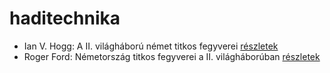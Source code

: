 # haditechnika

- Ian V. Hogg: A II. világháború német titkos fegyverei [részletek](_details/%7Bopf.creator%7D.md#id_1454)
- Roger Ford: Németország titkos fegyverei a II. világháborúban [részletek](_details/%7Bopf.creator%7D.md#id_1444)